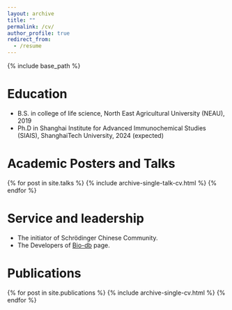 ```yaml
---
layout: archive
title: ""
permalink: /cv/
author_profile: true
redirect_from:
  - /resume
---
```


{% include base_path %}

Education
======
* B.S. in college of life science, North East Agricultural University (NEAU), 2019
* Ph.D in Shanghai Institute for Advanced Immunochemical Studies (SIAIS), ShanghaiTech University, 2024 (expected)

Academic Posters and Talks
======
{% for post in site.talks %}
    {% include archive-single-talk-cv.html %}
  {% endfor %}

Service and leadership
======
* The initiator of Schrödinger Chinese Community.
* The Developers of [Bio-db](https://wang-lin-boop.github.io/Biodb-Search/) page.

Publications
======
{% for post in site.publications %}
    {% include archive-single-cv.html %}
  {% endfor %}

